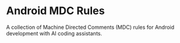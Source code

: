 # Android MDC Rules

A collection of Machine Directed Comments (MDC) rules for Android development with AI coding assistants.
